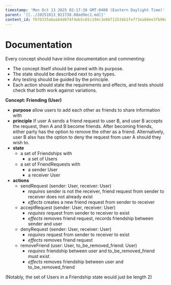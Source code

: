 ```yaml
---
timestamp: 'Mon Oct 13 2025 02:17:38 GMT-0400 (Eastern Daylight Time)'
parent: '[[../20251013_021738.08ad9ec1.md]]'
content_id: f076335a6aa64d674f4eb5c65c194c3e66f12534b1fef73ea68ee3fb96d95d92
---
```


# Documentation

Every concept should have inline documentation and commenting:

* The concept itself should be paired with its purpose.
* The state should be described next to any types.
* Any testing should be guided by the principle.
* Each action should state the requirements and effects, and tests should check that both work against variations.

**Concept: Friending (User)**

* **purpose** allow users to add each other as friends to share information with
* **principle** If user A sends a friend request to user B, and user B accepts the request, then A and B become friends. After becoming friends, either party has the option to remove the other as a friend. Alternatively, user B also has the option to deny the request from user A should they wish to.
* **state**
  * a set of Friendships with
    * a set of Users
  * a set of FriendRequests with
    * a sender User
    * a receiver User
* **actions**
  * sendRequest (sender: User, receiver: User)
    * *requires* sender is not the receiver, friend request from sender to receiver does not already exist
    * *effects* creates a new friend request from sender to receiver
  * acceptRequest (sender: User, receiver: User)
    * *requires* request from sender to receiver to exist
    * *effects* removes friend request, records friendship between sender and user
  * denyRequest (sender: User, receiver: User)
    * *requires* request from sender to receiver to exist
    * *effects* removes friend request
  * removeFriend (user: User, to\_be\_removed\_friend: User)
    * *requires* friendship between user and to\_be\_removed\_friend must exist
    * *effects* removes friendship between user and to\_be\_removed\_friend

(Notably, the set of Users in a Friendship state would just be length 2)

